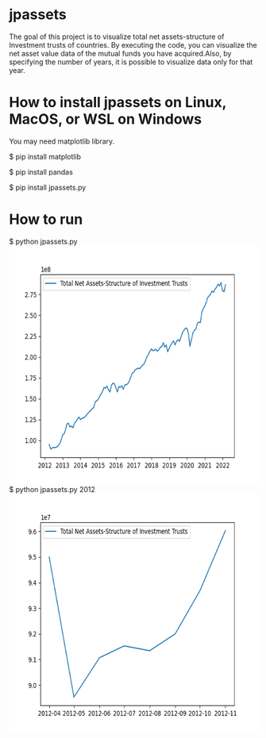 # jpassets
The goal of this project is to visualize total net assets-structure of Investment trusts of countries.
By executing the code, you can visualize the net asset value data of the mutual funds you have acquired.Also, by specifying the number of years, it is possible to visualize data only for that year.

# How to install jpassets on Linux, MacOS, or WSL on Windows
You may need matplotlib library.

$ pip install matplotlib

$ pip install pandas

$ pip install jpassets.py


# How to run 
$ python jpassets.py
<img src='https://github.com/YasuharaKosuke/jpassets/blob/main/Figure_1.png' height=480 width=640>
$ python jpassets.py 2012
<img src='https://github.com/YasuharaKosuke/jpassets/blob/main/Figure_2.png' height=480 width=640>

